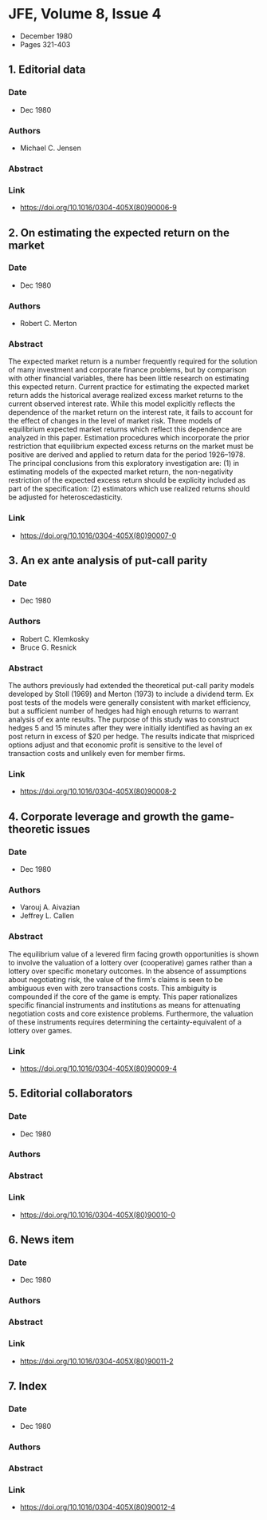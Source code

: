 # JFE, Volume 8, Issue 4
- December 1980
- Pages 321-403

## 1. Editorial data
### Date
- Dec 1980
### Authors
- Michael C. Jensen
### Abstract

### Link
- https://doi.org/10.1016/0304-405X(80)90006-9

## 2. On estimating the expected return on the market
### Date
- Dec 1980
### Authors
- Robert C. Merton
### Abstract
The expected market return is a number frequently required for the solution of many investment and corporate finance problems, but by comparison with other financial variables, there has been little research on estimating this expected return. Current practice for estimating the expected market return adds the historical average realized excess market returns to the current observed interest rate. While this model explicitly reflects the dependence of the market return on the interest rate, it fails to account for the effect of changes in the level of market risk. Three models of equilibrium expected market returns which reflect this dependence are analyzed in this paper. Estimation procedures which incorporate the prior restriction that equilibrium expected excess returns on the market must be positive are derived and applied to return data for the period 1926–1978. The principal conclusions from this exploratory investigation are: (1) in estimating models of the expected market return, the non-negativity restriction of the expected excess return should be explicity included as part of the specification: (2) estimators which use realized returns should be adjusted for heteroscedasticity.
### Link
- https://doi.org/10.1016/0304-405X(80)90007-0

## 3. An ex ante analysis of put-call parity
### Date
- Dec 1980
### Authors
- Robert C. Klemkosky
- Bruce G. Resnick
### Abstract
The authors previously had extended the theoretical put-call parity models developed by Stoll (1969) and Merton (1973) to include a dividend term. Ex post tests of the models were generally consistent with market efficiency, but a sufficient number of hedges had high enough returns to warrant analysis of ex ante results. The purpose of this study was to construct hedges 5 and 15 minutes after they were initially identified as having an ex post return in excess of $20 per hedge. The results indicate that mispriced options adjust and that economic profit is sensitive to the level of transaction costs and unlikely even for member firms.
### Link
- https://doi.org/10.1016/0304-405X(80)90008-2

## 4. Corporate leverage and growth the game-theoretic issues
### Date
- Dec 1980
### Authors
- Varouj A. Aivazian
- Jeffrey L. Callen
### Abstract
The equilibrium value of a levered firm facing growth opportunities is shown to involve the valuation of a lottery over (cooperative) games rather than a lottery over specific monetary outcomes. In the absence of assumptions about negotiating risk, the value of the firm's claims is seen to be ambiguous even with zero transactions costs. This ambiguity is compounded if the core of the game is empty. This paper rationalizes specific financial instruments and institutions as means for attenuating negotiation costs and core existence problems. Furthermore, the valuation of these instruments requires determining the certainty-equivalent of a lottery over games.
### Link
- https://doi.org/10.1016/0304-405X(80)90009-4

## 5. Editorial collaborators
### Date
- Dec 1980
### Authors
### Abstract

### Link
- https://doi.org/10.1016/0304-405X(80)90010-0

## 6. News item
### Date
- Dec 1980
### Authors
### Abstract

### Link
- https://doi.org/10.1016/0304-405X(80)90011-2

## 7. Index
### Date
- Dec 1980
### Authors
### Abstract

### Link
- https://doi.org/10.1016/0304-405X(80)90012-4

